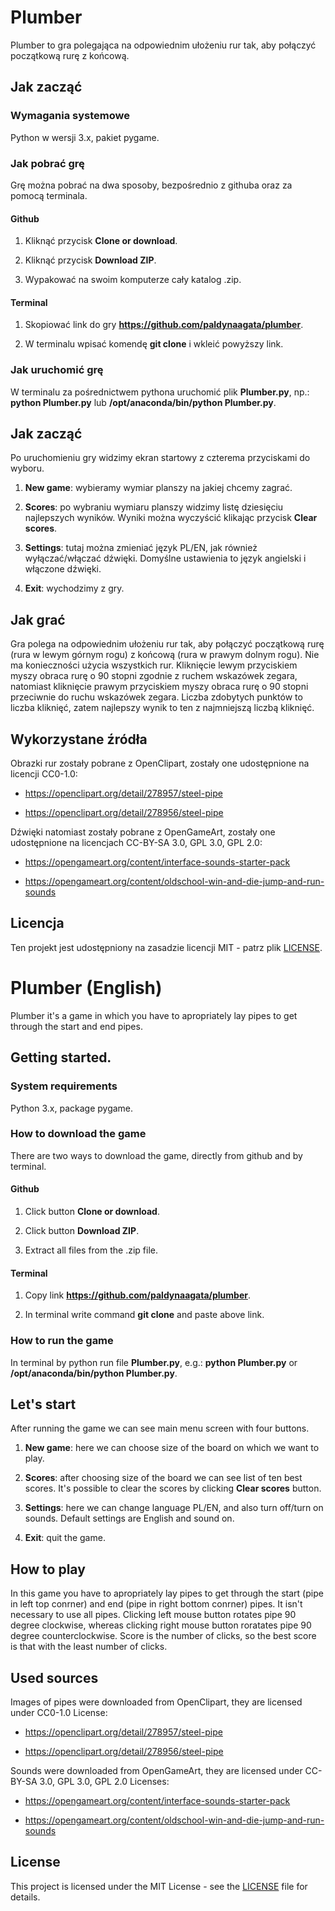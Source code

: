 # Plumber
Plumber to gra polegająca na odpowiednim ułożeniu rur tak, aby połączyć początkową rurę z końcową.

## Jak zacząć

### Wymagania systemowe
Python w wersji 3.x, pakiet pygame.

### Jak pobrać grę
Grę można pobrać na dwa sposoby, bezpośrednio z githuba oraz za pomocą terminala.

#### Github

1. Kliknąć przycisk **Clone or download**.

2. Kliknąć przycisk **Download ZIP**.

3. Wypakować na swoim komputerze cały katalog .zip.

#### Terminal

1. Skopiować link do gry **https://github.com/paldynaagata/plumber**.

2. W terminalu wpisać komendę **git clone** i wkleić powyższy link.

### Jak uruchomić grę
W terminalu za pośrednictwem pythona uruchomić plik **Plumber.py**, np.: **python Plumber.py** lub **/opt/anaconda/bin/python Plumber.py**.

## Jak zacząć
Po uruchomieniu gry widzimy ekran startowy z czterema przyciskami do wyboru.

1. **New game**: wybieramy wymiar planszy na jakiej chcemy zagrać.

2. **Scores**: po wybraniu wymiaru planszy widzimy listę dziesięciu najlepszych wyników. Wyniki można wyczyścić klikając przycisk **Clear scores**.

3. **Settings**: tutaj można zmieniać język PL/EN, jak również wyłączać/włączać dźwięki. Domyślne ustawienia to język angielski i włączone dźwięki.

4. **Exit**: wychodzimy z gry.

## Jak grać
Gra polega na odpowiednim ułożeniu rur tak, aby połączyć początkową rurę (rura w lewym górnym rogu) z końcową (rura w prawym dolnym rogu). Nie ma konieczności użycia wszystkich rur. Kliknięcie lewym przyciskiem myszy obraca rurę o 90 stopni zgodnie z ruchem wskazówek zegara, natomiast kliknięcie prawym przyciskiem myszy obraca rurę o 90 stopni przeciwnie do ruchu wskazówek zegara. Liczba zdobytych punktów to liczba kliknięć, zatem najlepszy wynik to ten z najmniejszą liczbą kliknięć.

## Wykorzystane źródła
Obrazki rur zostały pobrane z OpenClipart, zostały one udostępnione na licencji CC0-1.0:

* https://openclipart.org/detail/278957/steel-pipe

* https://openclipart.org/detail/278956/steel-pipe

Dźwięki natomiast zostały pobrane z OpenGameArt, zostały one udostępnione na licencjach CC-BY-SA 3.0, GPL 3.0, GPL 2.0:

* https://opengameart.org/content/interface-sounds-starter-pack

* https://opengameart.org/content/oldschool-win-and-die-jump-and-run-sounds

## Licencja
Ten projekt jest udostępniony na zasadzie licencji MIT - patrz plik [LICENSE](LICENSE).



# Plumber (English)
Plumber it's a game in which you have to apropriately lay pipes to get through the start and end pipes.

## Getting started.

### System requirements
Python 3.x, package pygame.

### How to download the game
There are two ways to download the game, directly from github and by terminal.

#### Github

1. Click button **Clone or download**.

2. Click button **Download ZIP**.

3. Extract all files from the .zip file.

#### Terminal

1. Copy link **https://github.com/paldynaagata/plumber**.

2. In terminal write command **git clone** and paste above link.

### How to run the game
In terminal by python run file **Plumber.py**, e.g.: **python Plumber.py** or **/opt/anaconda/bin/python Plumber.py**.

## Let's start
After running the game we can see main menu screen with four buttons.

1. **New game**: here we can choose size of the board on which we want to play.

2. **Scores**: after choosing size of the board we can see list of ten best scores. It's possible to clear the scores by clicking **Clear scores** button.

3. **Settings**: here we can change language PL/EN, and also turn off/turn on sounds. Default settings are English and sound on.

4. **Exit**: quit the game.

## How to play
In this game you have to apropriately lay pipes to get through the start (pipe in left top conrner) and end (pipe in right bottom conrner) pipes. It isn't necessary to use all pipes. Clicking left mouse button rotates pipe 90 degree clockwise, whereas clicking right mouse button roratates pipe 90 degree counterclockwise. Score is the number of clicks, so the best score is that with the least number of clicks.

## Used sources
Images of pipes were downloaded from OpenClipart, they are licensed under CC0-1.0 License:

* https://openclipart.org/detail/278957/steel-pipe

* https://openclipart.org/detail/278956/steel-pipe

Sounds were downloaded from OpenGameArt, they are licensed under CC-BY-SA 3.0, GPL 3.0, GPL 2.0 Licenses:

* https://opengameart.org/content/interface-sounds-starter-pack

* https://opengameart.org/content/oldschool-win-and-die-jump-and-run-sounds

## License
This project is licensed under the MIT License - see the [LICENSE](LICENSE) file for details.
